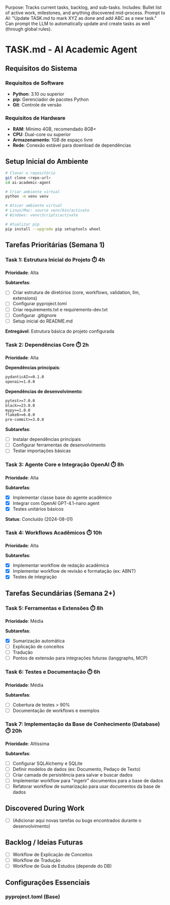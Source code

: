 Purpose: Tracks current tasks, backlog, and sub-tasks.
Includes: Bullet list of active work, milestones, and anything discovered mid-process.
Prompt to AI: "Update TASK.md to mark XYZ as done and add ABC as a new task."
Can prompt the LLM to automatically update and create tasks as well (through global rules).


# TASK.md - AI Academic Agent

## Requisitos do Sistema

### Requisitos de Software
- **Python**: 3.10 ou superior
- **pip**: Gerenciador de pacotes Python
- **Git**: Controle de versão

### Requisitos de Hardware
- **RAM**: Mínimo 4GB, recomendado 8GB+
- **CPU**: Dual-core ou superior
- **Armazenamento**: 1GB de espaço livre
- **Rede**: Conexão estável para download de dependências

## Setup Inicial do Ambiente

```bash
# Clonar o repositório
git clone <repo-url>
cd ai-academic-agent

# Criar ambiente virtual
python -m venv venv

# Ativar ambiente virtual
# Linux/Mac: source venv/bin/activate
# Windows: venv\Scripts\activate

# Atualizar pip
pip install --upgrade pip setuptools wheel
```

## Tarefas Prioritárias (Semana 1)

### Task 1: Estrutura Inicial do Projeto ⏱️ 4h
**Prioridade**: Alta

**Subtarefas**:
- [ ] Criar estrutura de diretórios (core, workflows, validation, llm, extensions)
- [ ] Configurar pyproject.toml
- [ ] Criar requirements.txt e requirements-dev.txt
- [ ] Configurar .gitignore
- [ ] Setup inicial do README.md

**Entregável**: Estrutura básica do projeto configurada

### Task 2: Dependências Core ⏱️ 2h
**Prioridade**: Alta

**Dependências principais**:
```txt
pydanticAI>=0.1.0
openai>=1.0.0
```

**Dependências de desenvolvimento**:
```txt
pytest>=7.0.0
black>=23.0.0
mypy>=1.0.0
flake8>=6.0.0
pre-commit>=3.0.0
```

**Subtarefas**:
- [ ] Instalar dependências principais
- [ ] Configurar ferramentas de desenvolvimento
- [ ] Testar importações básicas

### Task 3: Agente Core e Integração OpenAI ⏱️ 8h
**Prioridade**: Alta

**Subtarefas**:
- [x] Implementar classe base do agente acadêmico
- [x] Integrar com OpenAI GPT-4.1-nano agent
- [x] Testes unitários básicos

**Status**: Concluído (2024-08-01)

### Task 4: Workflows Acadêmicos ⏱️ 10h
**Prioridade**: Alta

**Subtarefas**:
- [x] Implementar workflow de redação acadêmica
- [x] Implementar workflow de revisão e formatação (ex: ABNT)
- [x] Testes de integração

## Tarefas Secundárias (Semana 2+)

### Task 5: Ferramentas e Extensões ⏱️ 8h
**Prioridade**: Média

**Subtarefas**:
- [x] Sumarização automática
- [ ] Explicação de conceitos
- [ ] Tradução
- [ ] Pontos de extensão para integrações futuras (langgraphs, MCP)

### Task 6: Testes e Documentação ⏱️ 6h
**Prioridade**: Média

**Subtarefas**:
- [ ] Cobertura de testes > 90%
- [ ] Documentação de workflows e exemplos

### Task 7: Implementação da Base de Conhecimento (Database) ⏱️ 20h
**Prioridade**: Altíssima

**Subtarefas**:
- [ ] Configurar SQLAlchemy e SQLite
- [ ] Definir modelos de dados (ex: Documento, Pedaço de Texto)
- [ ] Criar camada de persistência para salvar e buscar dados
- [ ] Implementar workflow para "ingerir" documentos para a base de dados
- [ ] Refatorar workflow de sumarização para usar documentos da base de dados

## Discovered During Work
- [ ] (Adicionar aqui novas tarefas ou bugs encontrados durante o desenvolvimento)

## Backlog / Ideias Futuras
- [ ] Workflow de Explicação de Conceitos
- [ ] Workflow de Tradução
- [ ] Workflow de Guia de Estudos (depende do DB)

## Configurações Essenciais

### pyproject.toml (Base)
```